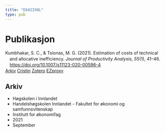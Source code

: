 ```yaml
---
title: "E642IXQL"
type: pub
---
```

<h1>Publikasjon</h1>
<article id="csl-bib-container-E642IXQL" class="csl-bib-container">
  <div class="csl-bib-body" style="line-height: 1.35; padding-left: 1em; text-indent:-1em;">
  <div class="csl-entry">Kumbhakar, S. C., &amp; Tsionas, M. G. (2021). Estimation of costs of technical and allocative inefficiency. <i>Journal of Productivity Analysis</i>, <i>55</i>(1), 41&#x2013;46. <a href="https://doi.org/10.1007/s11123-020-00596-4">https://doi.org/10.1007/s11123-020-00596-4</a></div>
</div>
  <div class="csl-bib-buttons">
    <a href="#taxonomy-article-E642IXQL" class="csl-bib-button">Arkiv</a>
    <a href alt="Cristin URL" class="csl-bib-button">Cristin</a>
    <a href alt="Zotero URL" class="csl-bib-button">Zotero</a>
    <a href="http://ezproxy.inn.no/login?url=https://doi.org/10.1007/s11123-020-00596-4" class="csl-bib-button">EZproxy</a>
  </div>
  <div id="csl-bib-meta-container-E642IXQL"></div>
</article>
<div id="csl-bib-meta-E642IXQL" class="csl-bib-meta">
  <article id="taxonomy-article-E642IXQL" class="taxonomy-article">
    <h1>Arkiv</h1>
    <ul>
      <li>Høgskolen i Innlandet</li>
      <li>Handelshøgskolen Innlandet - Fakultet for økonomi og samfunnsvitenskap</li>
      <li>Institutt for økonomifag</li>
      <li>2021</li>
      <li>September</li>
    </ul>
  </article>
</div>
